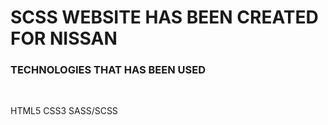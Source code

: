 # SCSS WEBSITE HAS BEEN CREATED FOR NISSAN


<h3>TECHNOLOGIES THAT HAS BEEN USED</h3>
<br>
<p>HTML5 CSS3 SASS/SCSS</p>
<br>
<img src="/images/screen.gif" alt="">